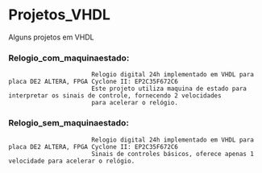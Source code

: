 # Projetos_VHDL
Alguns projetos em VHDL

### Relogio_com_maquinaestado: 
                           Relogio digital 24h implementado em VHDL para placa DE2 ALTERA, FPGA Cyclone II: EP2C35F672C6
                           Este projeto utiliza maquina de estado para interpretar os sinais de controle, fornecendo 2 velocidades
                           para acelerar o relógio.
                           
### Relogio_sem_maquinaestado: 
                           Relogio digital 24h implementado em VHDL para placa DE2 ALTERA, FPGA Cyclone II: EP2C35F672C6
                           Sinais de controles básicos, oferece apenas 1 velocidade para acelerar o relógio.
